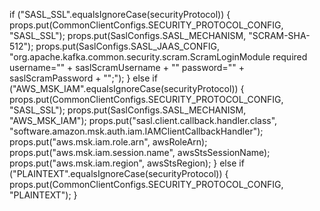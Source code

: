 if ("SASL_SSL".equalsIgnoreCase(securityProtocol)) {
    props.put(CommonClientConfigs.SECURITY_PROTOCOL_CONFIG, "SASL_SSL");
    props.put(SaslConfigs.SASL_MECHANISM, "SCRAM-SHA-512");
    props.put(SaslConfigs.SASL_JAAS_CONFIG,
        "org.apache.kafka.common.security.scram.ScramLoginModule required username=\""
        + saslScramUsername + "\" password=\"" + saslScramPassword + "\";");
} else if ("AWS_MSK_IAM".equalsIgnoreCase(securityProtocol)) {
    props.put(CommonClientConfigs.SECURITY_PROTOCOL_CONFIG, "SASL_SSL");
    props.put(SaslConfigs.SASL_MECHANISM, "AWS_MSK_IAM");
    props.put("sasl.client.callback.handler.class", "software.amazon.msk.auth.iam.IAMClientCallbackHandler");
    props.put("aws.msk.iam.role.arn", awsRoleArn);
    props.put("aws.msk.iam.session.name", awsStsSessionName);
    props.put("aws.msk.iam.region", awsStsRegion);
} else if ("PLAINTEXT".equalsIgnoreCase(securityProtocol)) {
    props.put(CommonClientConfigs.SECURITY_PROTOCOL_CONFIG, "PLAINTEXT");
}

